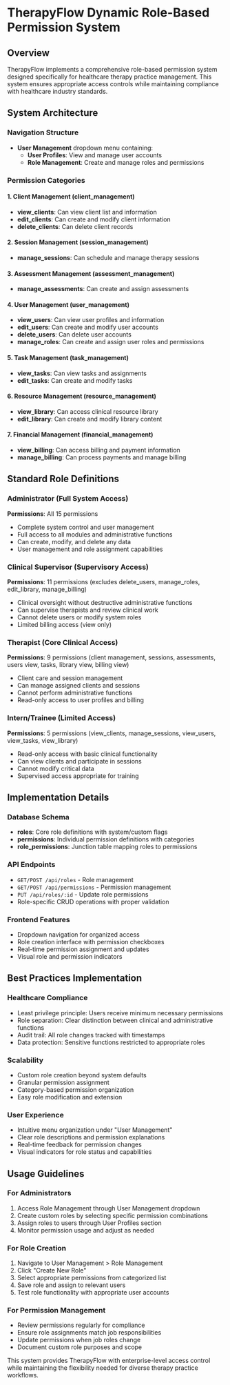 # TherapyFlow Dynamic Role-Based Permission System

## Overview
TherapyFlow implements a comprehensive role-based permission system designed specifically for healthcare therapy practice management. This system ensures appropriate access controls while maintaining compliance with healthcare industry standards.

## System Architecture

### Navigation Structure
- **User Management** dropdown menu containing:
  - **User Profiles**: View and manage user accounts
  - **Role Management**: Create and manage roles and permissions

### Permission Categories

#### 1. Client Management (client_management)
- **view_clients**: Can view client list and information
- **edit_clients**: Can create and modify client information  
- **delete_clients**: Can delete client records

#### 2. Session Management (session_management)
- **manage_sessions**: Can schedule and manage therapy sessions

#### 3. Assessment Management (assessment_management)
- **manage_assessments**: Can create and assign assessments

#### 4. User Management (user_management)
- **view_users**: Can view user profiles and information
- **edit_users**: Can create and modify user accounts
- **delete_users**: Can delete user accounts
- **manage_roles**: Can create and assign user roles and permissions

#### 5. Task Management (task_management)
- **view_tasks**: Can view tasks and assignments
- **edit_tasks**: Can create and modify tasks

#### 6. Resource Management (resource_management)
- **view_library**: Can access clinical resource library
- **edit_library**: Can create and modify library content

#### 7. Financial Management (financial_management)
- **view_billing**: Can access billing and payment information
- **manage_billing**: Can process payments and manage billing

## Standard Role Definitions

### Administrator (Full System Access)
**Permissions**: All 15 permissions
- Complete system control and user management
- Full access to all modules and administrative functions
- Can create, modify, and delete any data
- User management and role assignment capabilities

### Clinical Supervisor (Supervisory Access) 
**Permissions**: 11 permissions (excludes delete_users, manage_roles, edit_library, manage_billing)
- Clinical oversight without destructive administrative functions
- Can supervise therapists and review clinical work
- Cannot delete users or modify system roles
- Limited billing access (view only)

### Therapist (Core Clinical Access)
**Permissions**: 9 permissions (client management, sessions, assessments, users view, tasks, library view, billing view)
- Client care and session management
- Can manage assigned clients and sessions
- Cannot perform administrative functions
- Read-only access to user profiles and billing

### Intern/Trainee (Limited Access)
**Permissions**: 5 permissions (view_clients, manage_sessions, view_users, view_tasks, view_library)
- Read-only access with basic clinical functionality
- Can view clients and participate in sessions
- Cannot modify critical data
- Supervised access appropriate for training

## Implementation Details

### Database Schema
- **roles**: Core role definitions with system/custom flags
- **permissions**: Individual permission definitions with categories
- **role_permissions**: Junction table mapping roles to permissions

### API Endpoints
- `GET/POST /api/roles` - Role management
- `GET/POST /api/permissions` - Permission management  
- `PUT /api/roles/:id` - Update role permissions
- Role-specific CRUD operations with proper validation

### Frontend Features
- Dropdown navigation for organized access
- Role creation interface with permission checkboxes
- Real-time permission assignment and updates
- Visual role and permission indicators

## Best Practices Implementation

### Healthcare Compliance
- Least privilege principle: Users receive minimum necessary permissions
- Role separation: Clear distinction between clinical and administrative functions
- Audit trail: All role changes tracked with timestamps
- Data protection: Sensitive functions restricted to appropriate roles

### Scalability
- Custom role creation beyond system defaults
- Granular permission assignment
- Category-based permission organization
- Easy role modification and extension

### User Experience
- Intuitive menu organization under "User Management"
- Clear role descriptions and permission explanations
- Real-time feedback for permission changes
- Visual indicators for role status and capabilities

## Usage Guidelines

### For Administrators
1. Access Role Management through User Management dropdown
2. Create custom roles by selecting specific permission combinations
3. Assign roles to users through User Profiles section
4. Monitor permission usage and adjust as needed

### For Role Creation
1. Navigate to User Management > Role Management
2. Click "Create New Role"
3. Select appropriate permissions from categorized list
4. Save role and assign to relevant users
5. Test role functionality with appropriate user accounts

### For Permission Management
- Review permissions regularly for compliance
- Ensure role assignments match job responsibilities
- Update permissions when job roles change
- Document custom role purposes and scope

This system provides TherapyFlow with enterprise-level access control while maintaining the flexibility needed for diverse therapy practice workflows.
